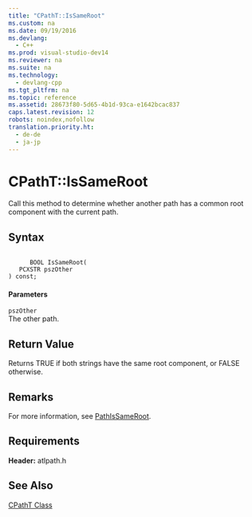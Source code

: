 ```yaml
---
title: "CPathT::IsSameRoot"
ms.custom: na
ms.date: 09/19/2016
ms.devlang: 
  - C++
ms.prod: visual-studio-dev14
ms.reviewer: na
ms.suite: na
ms.technology: 
  - devlang-cpp
ms.tgt_pltfrm: na
ms.topic: reference
ms.assetid: 28673f80-5d65-4b1d-93ca-e1642bcac837
caps.latest.revision: 12
robots: noindex,nofollow
translation.priority.ht: 
  - de-de
  - ja-jp
---
```

# CPathT::IsSameRoot
Call this method to determine whether another path has a common root component with the current path.  
  
## Syntax  
  
```  
  
      BOOL IsSameRoot(  
   PCXSTR pszOther   
) const;  
```  
  
#### Parameters  
 `pszOther`  
 The other path.  
  
## Return Value  
 Returns TRUE if both strings have the same root component, or FALSE otherwise.  
  
## Remarks  
 For more information, see [PathIsSameRoot](http://msdn.microsoft.com/library/windows/desktop/bb773687).  
  
## Requirements  
 **Header:** atlpath.h  
  
## See Also  
 [CPathT Class](../vs140/CPathT-Class.md)